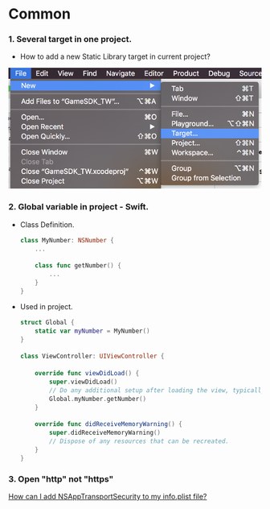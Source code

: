# Common

### 1. Several target in one project.

* How to add a new Static Library target in current project?

![add target](/assets/add_target.png)

### 2. Global variable in project - Swift.

* Class Definition.

    ```swift
    class MyNumber: NSNumber {
        ...
        
        class func getNumber() {
            ...
        }
    }
    ```

* Used in project.

    ```swift
    struct Global {
        static var myNumber = MyNumber()
    }
    
    class ViewController: UIViewController {
        
        override func viewDidLoad() {
            super.viewDidLoad()
            // Do any additional setup after loading the view, typically from a nib.
            Global.myNumber.getNumber()
        }
        
        override func didReceiveMemoryWarning() {
            super.didReceiveMemoryWarning()
            // Dispose of any resources that can be recreated.
        }
    }
    ```

### 3. Open "http" not "https"

[How can I add NSAppTransportSecurity to my info.plist file?](https://stackoverflow.com/questions/31216758/how-can-i-add-nsapptransportsecurity-to-my-info-plist-file)


